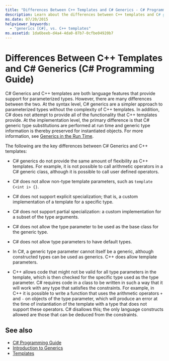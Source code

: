 ```yaml
---
title: "Differences Between C++ Templates and C# Generics - C# Programming Guide"
description: Learn about the differences between C++ templates and C# generics. Both are language features that provide support for parameterized types.
ms.date: 07/20/2015
helpviewer_keywords:
  - "generics [C#], vs. C++ templates"
ms.assetid: 1da6beeb-d4a4-4da0-87b7-0cfbe04920b7
---
```

# Differences Between C++ Templates and C# Generics (C# Programming Guide)

C# Generics and C++ templates are both language features that provide support for parameterized types. However, there are many differences between the two. At the syntax level, C# generics are a simpler approach to parameterized types without the complexity of C++ templates. In addition, C# does not attempt to provide all of the functionality that C++ templates provide. At the implementation level, the primary difference is that C# generic type substitutions are performed at run time and generic type information is thereby preserved for instantiated objects. For more information, see [Generics in the Run Time](./generics-in-the-run-time.md).

 The following are the key differences between C# Generics and C++ templates:

- C# generics do not provide the same amount of flexibility as C++ templates. For example, it is not possible to call arithmetic operators in a C# generic class, although it is possible to call user defined operators.

- C# does not allow non-type template parameters, such as `template C<int i> {}`.

- C# does not support explicit specialization; that is, a custom implementation of a template for a specific type.

- C# does not support partial specialization: a custom implementation for a subset of the type arguments.

- C# does not allow the type parameter to be used as the base class for the generic type.

- C# does not allow type parameters to have default types.

- In C#, a generic type parameter cannot itself be a generic, although constructed types can be used as generics. C++ does allow template parameters.

- C++ allows code that might not be valid for all type parameters in the template, which is then checked for the specific type used as the type parameter. C# requires code in a class to be written in such a way that it will work with any type that satisfies the constraints. For example, in C++ it is possible to write a function that uses the arithmetic operators `+` and `-` on objects of the type parameter, which will produce an error at the time of instantiation of the template with a type that does not support these operators. C# disallows this; the only language constructs allowed are those that can be deduced from the constraints.

## See also

- [C# Programming Guide](../index.md)
- [Introduction to Generics](../../fundamentals/types/generics.md)
- [Templates](/cpp/cpp/templates-cpp)
